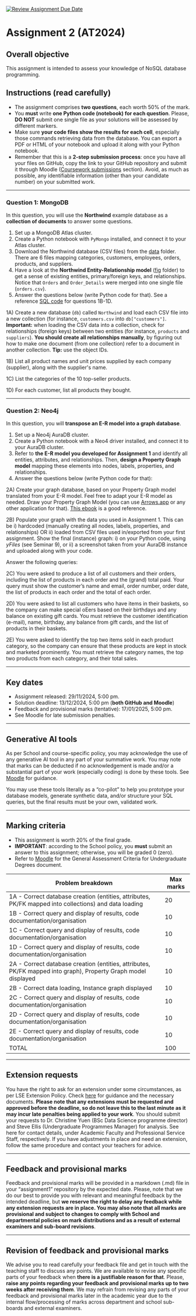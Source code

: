 [![Review Assignment Due Date](https://classroom.github.com/assets/deadline-readme-button-22041afd0340ce965d47ae6ef1cefeee28c7c493a6346c4f15d667ab976d596c.svg)](https://classroom.github.com/a/damPLJ3p)
# Assignment 2 (AT2024)

## Overall objective

This assignment is intended to assess your knowledge of NoSQL database programming.

## Instructions (read carefully)

* The assignment comprises **two questions**, each worth 50% of the mark.
* You **must** write **one Python code (notebook) for each question**. Please, **DO NOT** submit one single file as your solutions will be assessed by different markers.
* Make sure **your code files show the results for each cell**, especially those commands retrieving data from the database. You can export a PDF or HTML of your notebook and upload it along with your Python notebook.
* Remember that this is a **2-step submission process**: once you have all your files on GitHub, copy the link to your GitHub repository and submit it through Moodle ([Coursework submissions](https://moodle.lse.ac.uk/course/view.php?id=11282) section). Avoid, as much as possible, any identifiable information (other than your candidate number) on your submitted work.

<hr>

### Question 1: MongoDB

In this question, you will use the **Northwind** example database as a **collection of documents** to answer some questions.

1. Set up a MongoDB Atlas cluster.
2. Create a Python notebook with `PyMongo` installed, and connect it to your Atlas cluster.
3. Download the Northwind database (CSV files) from the [data](./data) folder. There are 6 files mapping categories, customers, employees, orders, products, and suppliers.
4. Have a look at the **Northwind Entity-Relationship model** ([fig](./fig) folder) to get a sense of existing entities, primary/foreign keys, and relationships. Notice that `Orders` and `Order_Details` were merged into one single file (`orders.csv`).
5. Answer the questions below (write Python code for that). See a reference [SQL code](./code) for questions 1B-1D.

1A) Create a new database (`db`) called `Northwind` and load each CSV file into a new collection (for instance, `customers.csv` into `db["customers"]`. **Important:** when loading the CSV data into a collection, check for relationships (foreign keys) between two entities (for instance, `products` and `suppliers`). **You should create all relationships manually**, by figuring out how to make one document (from one collection) refer to a document in another collection. **Tip:** use the object IDs.

1B) List all product names and unit prices supplied by each company (supplier), along with the supplier's name.

1C) List the categories of the 10 top-seller products.

1D) For each customer, list all products they bought.

<hr>

### Question 2: Neo4j

In this question, you will **transpose an E-R model into a graph database**.

1. Set up a Neo4j AuraDB cluster.
2. Create a Python notebook with a Neo4 driver installed, and connect it to your AuraDB cluster.
3. Refer to **the E-R model you developed for Assignment 1** and identify all entities, attributes, and relationships. Then, **design a Property Graph model** mapping these elements into nodes, labels, properties, and relationships.
4. Answer the questions below (write Python code for that):

2A) Create your graph database, based on your Property Graph model translated from your E-R model. Feel free to adapt your E-R model as needed. Draw your Property Graph Model (you can use [Arrows.app](https://arrows.app) or any other application for that).
[This ebook](https://neo4j.com/whitepapers/definitive-guide-graph-databases-rdbms-developer/) is a good reference.

2B) Populate your graph with the data you used in Assignment 1. This can be i) hardcoded (manually creating all nodes, labels, properties, and relationships) OR ii) loaded from CSV files used in/exported from your first assignment. Show the final (instance) graph: i) on your Python code, using *yFiles* (see Seminar 9), or ii) a screenshot taken from your AuraDB instance and uploaded along with your code.

Answer the following queries:

2C) You were asked to produce a list of all customers and their orders, including the list
of products in each order and the (grand) total paid. Your query must show the
customer’s name and email, order number, order date, the list of products in each order
and the total of each order.

2D) You were asked to list all customers who have items in their baskets, so the
company can make special oEers based on their birthdays and any balance on existing
gift cards. You must retrieve the customer identification (e-mail), name, birthday, any
balance from gift cards, and the list of products in their baskets.

2E) You were asked to identify the top two items sold in each product category, so the
company can ensure that these products are kept in stock and marketed prominently.
You must retrieve the category names, the top two products from each category, and
their total sales.

<hr>

## Key dates

* Assignment released: 29/11/2024, 5:00 pm.
* Solution deadline: 13/12/2024, 5:00 pm (**both GitHub and Moodle**)
* Feedback and provisional marks (tentative): 17/01/2025, 5:00 pm.
* See Moodle for late submission penalties.

<hr>

## Generative AI tools

As per School and course-specific policy, you may acknowledge the use of any generative AI tool in any part of your summative work. You may note that marks can be deducted if no acknowledgement is made and/or a substantial part of your work (especially coding) is done by these tools. See [Moodle](https://moodle.lse.ac.uk/course/view.php?id=11282) for guidance.

You may use these tools literally as a “co-pilot” to help you prototype your database models, generate synthetic data, and/or structure your SQL queries, but the final results must be your own, validated work.

<hr>

## Marking criteria

* This assignment is worth 20% of the final grade.
* **IMPORTANT**: according to the School policy, you **must** submit an answer to this assignment; otherwise, you will be graded 0 (zero).
* Refer to [Moodle](https://moodle.lse.ac.uk/course/view.php?id=11282) for the General Assessment Criteria for Undergraduate Degrees document.

| Problem breakdown  | Max marks |
| ------------- | ------------- |
| 1A - Correct database creation (entities, attributes, PK/FK mapped into collections) and data loading | 20 |
| 1B - Correct query and display of results, code documentation/organisation | 10 |
| 1C - Correct query and display of results, code documentation/organisation | 10 |
| 1D - Correct query and display of results, code documentation/organisation | 10 |
| 2A - Correct database creation (entities, attributes, PK/FK mapped into graph), Property Graph model displayed | 10 |
| 2B - Correct data loading, Instance graph displayed | 10 |
| 2C - Correct query and display of results, code documentation/organisation | 10 |
| 2D - Correct query and display of results, code documentation/organisation | 10 |
| 2E - Correct query and display of results, code documentation/organisation | 10 |
| TOTAL | 100 |

<hr>

## Extension requests

You have the right to ask for an extension under some circumstances, as per LSE Extension Policy. Check [here](https://info.lse.ac.uk/current-students/services/assessment-and-results/exceptional-circumstances/extension-policy) for guidance and the necessary documents. **Please note that any extensions must be requested and approved before the deadline, so do not leave this to the last minute as it may incur late penalties being applied to your work**. You should submit your requests to Dr. Christine Yuen (BSc Data Science programme director) and Steve Ellis (Undergraduate Programmes Manager) for analysis. See here for contact details, under Academic Faculty and Professional Service Staff, respectively. If you have adjustments in place and need an extension, follow the same procedure and contact your teachers for advice.

<hr>

## Feedback and provisional marks

Feedback and provisional marks will be provided in a markdown (.md) file in your “assignment1” repository by the expected date. Please, note that we do our best to provide you with relevant and meaningful feedback by the intended deadline, but **we reserve the right to delay any feedback while any extension requests are in place. You may also note that all marks are provisional and subject to changes to comply with School and departmental policies on mark distributions and as a result of external examiners and sub-board revisions**.

<hr>

## Revision of feedback and provisional marks

We advise you to read carefully your feedback file and get in touch with the teaching staff to discuss any points. We are available to revise any specific parts of your feedback when **there is a justifiable reason for that**. Please, **raise any points regarding your feedback and provisional marks up to two weeks after receiving them**. We may refrain from revising any parts of your feedback and provisional marks later in the academic year due to the internal flow/processing of marks across department and school sub-boards and external examiners.
